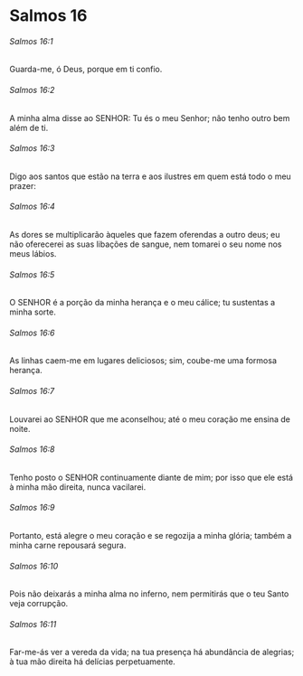 # Salmos 16

###### Salmos 16:1

Guarda-me, ó Deus, porque em ti confio.

###### Salmos 16:2

A minha alma disse ao SENHOR: Tu és o meu Senhor; não tenho outro bem além de ti.

###### Salmos 16:3

Digo aos santos que estão na terra e aos ilustres em quem está todo o meu prazer:

###### Salmos 16:4

As dores se multiplicarão àqueles que fazem oferendas a outro deus; eu não oferecerei as suas libações de sangue, nem tomarei o seu nome nos meus lábios.

###### Salmos 16:5

O SENHOR é a porção da minha herança e o meu cálice; tu sustentas a minha sorte.

###### Salmos 16:6

As linhas caem-me em lugares deliciosos; sim, coube-me uma formosa herança.

###### Salmos 16:7

Louvarei ao SENHOR que me aconselhou; até o meu coração me ensina de noite.

###### Salmos 16:8

Tenho posto o SENHOR continuamente diante de mim; por isso que ele está à minha mão direita, nunca vacilarei.

###### Salmos 16:9

Portanto, está alegre o meu coração e se regozija a minha glória; também a minha carne repousará segura.

###### Salmos 16:10

Pois não deixarás a minha alma no inferno, nem permitirás que o teu Santo veja corrupção.

###### Salmos 16:11

Far-me-ás ver a vereda da vida; na tua presença há abundância de alegrias; à tua mão direita há delícias perpetuamente.

